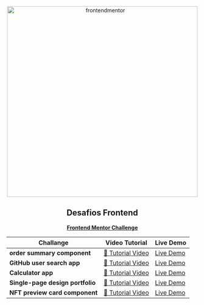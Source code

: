 <div id="top"></div>

<div align="center">

  <img src="https://www.frontendmentor.io/static/images/logo-desktop.svg" alt="frontendmentor" width="500">

  <h2 align="center">Desafios Frontend</h2>
  <p align="center">
    <a href="https://www.frontendmentor.io/profile/elmergustavo"><strong>Frontend Mentor Challenge</strong></a>
    <br />
  </p>
</div>


|Challange                |Video Tutorial                         |Live Demo                         |
|----------------|-------------------------------|-----------------------------|
|**order summary component**|[🔴 Tutorial Video](https://www.youtube.com/watch?v=QIL8z27nAiI)|[Live Demo](https://earnest-chaja-0b0700.netlify.app/)|
|**GitHub user search app**|[🔴 Tutorial Video](https://youtu.be/GfM_PW2vfF0)|[Live Demo](https://vite-github-user-search-app.vercel.app/)|
|**Calculator app** |[🔴 Tutorial Video](https://youtu.be/izV7-_iZ9uc) | [Live Demo](https://calculator-app-coral.vercel.app/) |
|**Single-page design portfolio** |[🔴 Tutorial Video](https://youtu.be/UkgZPz2VDkE) | [Live Demo](https://single-page-design-portfolio-tau.vercel.app/) |
|**NFT preview card component** |[🔴 Tutorial Video](https://youtu.be/2p73sEnkXp8) | [Live Demo](https://boisterous-kataifi-1f43e6.netlify.app/) |

